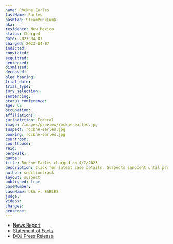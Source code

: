 ```yaml
---
name: Rockne Earles
lastName: Earles
hashtag: SteamPunkLunk
aka:
residence: New Mexico
status: Charged
date: 2023-04-07
charged: 2023-04-07
indicted:
convicted:
acquitted:
sentenced:
dismissed:
deceased:
plea_hearing:
trial_date:
trial_type:
jury_selection:
sentencing:
status_conference:
age: 62
occupation:
affiliations:
jurisdiction: Federal
image: /images/preview/rockne-earles.jpg
suspect: rockne-earles.jpg
booking: rockne-earles.jpg
courtroom:
courthouse:
raid:
perpwalk:
quote:
title: Rockne Earles charged on 4/7/2023
description: Click for latest case details. Suspects innocent until proven guilty.
author: seditiontrack
layout: suspect
published: true
caseNumber: 
caseName: USA v. EARLES
judge:
videos:
charges:
sentence:
---
```

- [News Report](https://www.riograndesun.com/news/chama-man-charged-for-storming-capitol-on-jan-6-2021/article_5c9302ec-dad9-11ed-8aab-afbbf3e7dd8c.html)
- [Statement of Facts](https://storage.courtlistener.com/recap/gov.uscourts.dcd.253970/gov.uscourts.dcd.253970.1.1.pdf)
- [DOJ Press Release](https://www.justice.gov/usao-dc/pr/new-mexico-man-arrested-felony-charges-actions-during-jan-6-capitol-breach)

